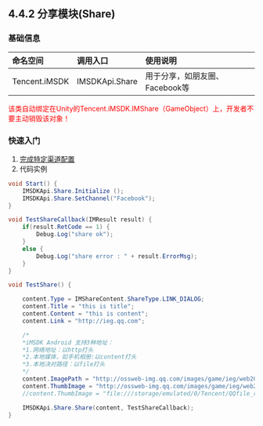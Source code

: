 ## 4.4.2 分享模块(Share)

### 基础信息

| 命名空间 | 调用入口 |使用说明|
| :-- |:-- |:--|
| Tencent.iMSDK | IMSDKApi.Share | 用于分享，如朋友圈、Facebook等 |


<font color=red>该类自动绑定在Unity的Tencent.iMSDK.IMShare（GameObject）上，开发者不要主动销毁该对象！</font>

### 快速入门
1. [完成特定渠道配置](../../Channel/README.md)
2. 代码实例

  ```cs
  void Start() {
      IMSDKApi.Share.Initialize ();
      IMSDKApi.Share.SetChannel("Facebook");
  }

  void TestShareCallback(IMResult result) {
      if(result.RetCode == 1) {
          Debug.Log("share ok");
      }
      else {
          Debug.Log("share error : " + result.ErrorMsg);
      }
  }

  void TestShare() {

      content.Type = IMShareContent.ShareType.LINK_DIALOG;
      content.Title = "this is title";
      content.Content = "this is content";
      content.Link = "http://ieg.qq.com";

      /*
      *iMSDK Android 支持3种地址：
      *1.网络地址：以http打头
      *2.本地媒体，如手机相册:以content打头
      *3.本地决对路径：以file打头
      */
      content.ImagePath = "http://ossweb-img.qq.com/images/game/ieg/web201404/logo.png";
      content.ThumbImage = "http://ossweb-img.qq.com/images/game/ieg/web201404/roles/lol.png";
      //content.ThumbImage = "file:///storage/emulated/0/Tencent/QQfile_recv/share_f.jpg;

      IMSDKApi.Share.Share(content, TestShareCallback);
  }
  ```